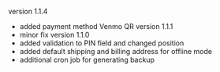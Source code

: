 version 1.1.4
 - added payment method Venmo QR 
version 1.1.1
 - minor fix
version 1.1.0
 - added validation to PIN field and changed position
 - added default shipping and billing address for offline mode
 - additional cron job for generating backup
 
